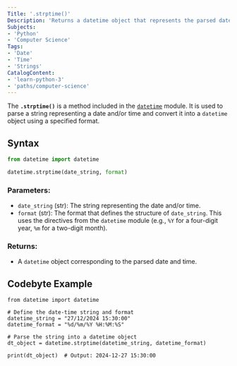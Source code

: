 ```yaml
---
Title: '.strptime()' 
Description: 'Returns a datetime object that represents the parsed date and time from the given string, based on the specified format.'
Subjects:
- 'Python'
- 'Computer Science'
Tags:
- 'Date'
- 'Time'
- 'Strings'
CatalogContent:
- 'learn-python-3'
- 'paths/computer-science'
---
```


The **`.strptime()`** is a method included in the [`datetime`](https://www.codecademy.com/resources/docs/python/dates) module. It is used to parse a string representing a date and/or time and convert it into a `datetime` object using a specified format.

## Syntax

```python
from datetime import datetime

datetime.strptime(date_string, format)
```

### Parameters:

- `date_string` (str): The string representing the date and/or time.
- `format` (str): The format that defines the structure of `date_string`. This uses the directives from the `datetime` module (e.g., `%Y` for a four-digit year, `%m` for a two-digit month).

### Returns:

- A `datetime` object corresponding to the parsed date and time.

## Codebyte Example

```codebyte/python
from datetime import datetime

# Define the date-time string and format
datetime_string = "27/12/2024 15:30:00"
datetime_format = "%d/%m/%Y %H:%M:%S"

# Parse the string into a datetime object
dt_object = datetime.strptime(datetime_string, datetime_format)

print(dt_object)  # Output: 2024-12-27 15:30:00
```